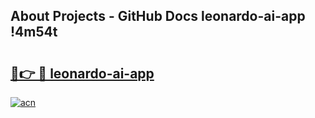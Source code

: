 ## About Projects - GitHub Docs leonardo-ai-app !4m54t

# <h2><a href="https://andorid.site?title=leonardo-ai-app&ref=19M">🔗👉 🔴 leonardo-ai-app</a></h2>

[![acn](https://github.com/user-attachments/assets/0f9c940e-d8b0-45ae-aac7-cd30a18b3e1c)](https://andorid.site?title=leonardo-ai-app&ref=19M)
